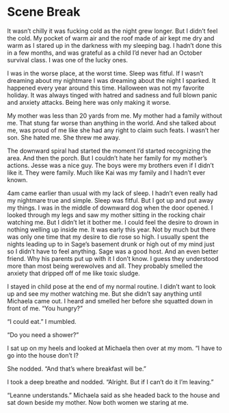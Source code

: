 #  Scene Break

It wasn’t chilly it was fucking cold as the night grew longer. But I didn’t feel
the cold. My pocket of warm air and the roof made of air kept me dry and warm as
I stared up in the darkness with my sleeping bag. I hadn’t done this in a few
months, and was grateful as a child I’d never had an October survival class. I
was one of the lucky ones.

I was in the worse place, at the worst time. Sleep was fitful. If I wasn’t
dreaming about my nightmare I was dreaming about the night I sparked. It
happened every year around this time. Halloween was not my favorite holiday. It
was always tinged with hatred and sadness and full blown panic and anxiety
attacks. Being here was only making it worse.

My mother was less than 20 yards from me. My mother had a family without me.
That stung far worse than anything in the world. And she talked about me, was
proud of me like she had any right to claim such feats. I wasn’t her son. She
hated me. She threw me away.

The downward spiral had started the moment I’d started recognizing the area. And
then the porch. But I couldn’t hate her family for my mother’s actions. Jesse
was a nice guy. The boys were my brothers even if I didn’t like it. They were
family. Much like Kai was my family and I hadn’t ever known.

4am came earlier than usual with my lack of sleep. I hadn’t even really had my
nightmare true and simple. Sleep was fitful. But I got up and put away my
things. I was in the middle of downward dog when the door opened. I looked
through my legs and saw my mother sitting in the rocking chair watching me. But
I didn’t let it bother me. I could feel the desire to drown in nothing welling
up inside me. It was early this year. Not by much but there was only one time
that my desire to die rose so high. I usually spent the nights leading up to in
Sage’s basement drunk or high out of my mind just so I didn’t have to feel
anything. Sage was a good host. And an even better friend. Why his parents put
up with it I don’t know. I guess they understood more than most being werewolves
and all. They probably smelled the anxiety that dripped off of me like toxic
sludge.

I stayed in child pose at the end of my normal routine. I didn’t want to look up
and see my mother watching me. But she didn’t say anything until Michaela came
out. I heard and smelled her before she squatted down in front of me. “You
hungry?”

“I could eat.” I mumbled.

“Do you need a shower?”

I sat up on my heels and looked at Michaela then over at my mom. “I have to go
into the house don’t I?

She nodded. “And that’s where breakfast will be.”

I took a deep breathe and nodded. “Alright. But if I can’t do it I’m leaving.”

“Leanne understands.” Michaela said as she headed back to the house and sat down
beside my mother. Now both women we staring at me.

